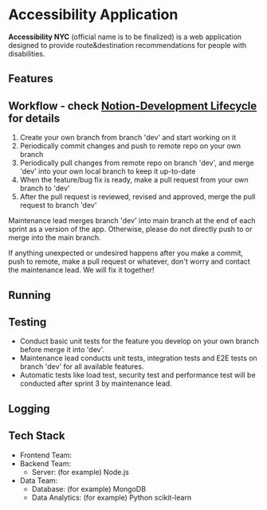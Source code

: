 # Accessibility Application
**Accessibility NYC** (official name is to be finalized) is a web application designed to provide route&destination recommendations for people with disabilities.

## Features

## Workflow - check [Notion-Development Lifecycle](https://www.notion.so/Development-Lifecycle-765c3a23d0ac4d3bb95618213883b4a8) for details
1. Create your own branch from branch 'dev' and start working on it
2. Periodically commit changes and push to remote repo on your own branch
3. Periodically pull changes from remote repo on branch 'dev', and merge 'dev' into your own local branch to keep it up-to-date
4. When the feature/bug fix is ready, make a pull request from your own branch to 'dev'
5. After the pull request is reviewed, revised and approved, merge the pull request to branch 'dev'

Maintenance lead merges branch 'dev' into main branch at the end of each sprint as a version of the app. Otherwise, please do not directly push to or merge into the main branch.

If anything unexpected or undesired happens after you make a commit, push to remote, make a pull request or whatever, don't worry and contact the maintenance lead. We will fix it together!

## Running

## Testing
- Conduct basic unit tests for the feature you develop on your own branch before merge it into 'dev'.
- Maintenance lead conducts unit tests, integration tests and E2E tests on branch 'dev' for all available features.
- Automatic tests like load test, security test and performance test will be conducted after sprint 3 by maintenance lead.

## Logging

## Tech Stack
- Frontend Team:
- Backend Team:
  - Server: (for example) Node.js
- Data Team:
  - Database: (for example) MongoDB
  - Data Analytics: (for example) Python scikit-learn
